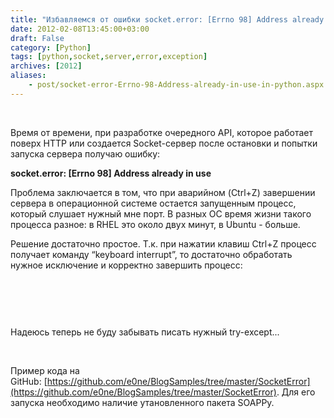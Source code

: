 ```yaml
---
title: "Избавляемся от ошибки socket.error: [Errno 98] Address already in use в python"
date: 2012-02-08T13:45:00+03:00
draft: False
category: [Python]
tags: [python,socket,server,error,exception]
archives: [2012]
aliases:
    - post/socket-error-Errno-98-Address-already-in-use-in-python.aspx
---
```



 

Время от времени, при разработке очередного API, которое работает поверх HTTP или создается Socket-сервер после остановки и попытки запуска сервера получаю ошибку:

**socket.error: [Errno 98] Address already in use**

Проблема заключается в том, что при аварийном (Ctrl+Z) завершении сервера в операционной системе остается запущенным процесс, который слушает нужный мне порт. В разных ОС время жизни такого процесса разное: в RHEL это около двух минут, в Ubuntu - больше. 

Решение достаточно простое. Т.к. при нажатии клавиш Ctrl+Z процесс получает команду “keyboard interrupt”, то достаточно обработать нужное исключение и корректно завершить процесс:

 

<img src="/image.axd?picture=2012%2f2%2ftry-except.png" alt="" />

 

Надеюсь теперь не буду забывать писать нужный try-except...

 

Пример кода на GitHub: [https://github.com/e0ne/BlogSamples/tree/master/SocketError](https://github.com/e0ne/BlogSamples/tree/master/SocketError). Для его запуска необходимо наличие утановленного пакета SOAPPy.

